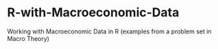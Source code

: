 # R-with-Macroeconomic-Data
Working with Macroeconomic Data in R (examples from a problem set in Macro Theory)
